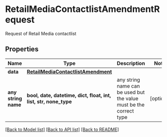 # RetailMediaContactlistAmendmentRequest

Request of Retail Media contactlist

## Properties
Name | Type | Description | Notes
------------ | ------------- | ------------- | -------------
**data** | [**RetailMediaContactlistAmendment**](RetailMediaContactlistAmendment.md) |  | 
**any string name** | **bool, date, datetime, dict, float, int, list, str, none_type** | any string name can be used but the value must be the correct type | [optional]

[[Back to Model list]](../README.md#documentation-for-models) [[Back to API list]](../README.md#documentation-for-api-endpoints) [[Back to README]](../README.md)


